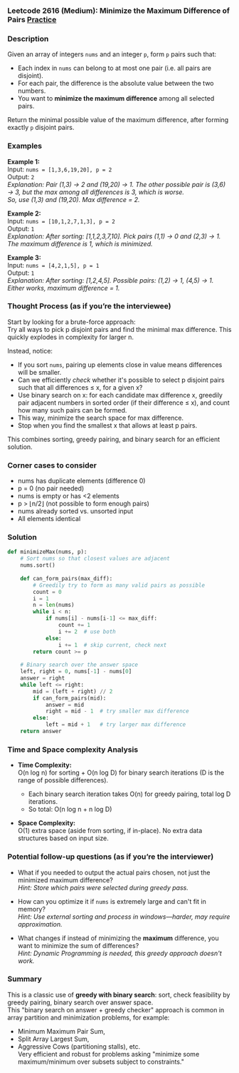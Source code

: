 ### Leetcode 2616 (Medium): Minimize the Maximum Difference of Pairs [Practice](https://leetcode.com/problems/minimize-the-maximum-difference-of-pairs)

### Description  
Given an array of integers `nums` and an integer `p`, form `p` pairs such that:
- Each index in `nums` can belong to at most one pair (i.e. all pairs are disjoint).
- For each pair, the difference is the absolute value between the two numbers.
- You want to **minimize the maximum difference** among all selected pairs.

Return the minimal possible value of the maximum difference, after forming exactly `p` disjoint pairs.

### Examples  

**Example 1:**  
Input: `nums = [1,3,6,19,20], p = 2`  
Output: `2`  
*Explanation: Pair (1,3) → 2 and (19,20) → 1. The other possible pair is (3,6) → 3, but the max among all differences is 3, which is worse.  
So, use (1,3) and (19,20). Max difference = 2.*

**Example 2:**  
Input: `nums = [10,1,2,7,1,3], p = 2`  
Output: `1`  
*Explanation: After sorting: [1,1,2,3,7,10]. Pick pairs (1,1) → 0 and (2,3) → 1.  
The maximum difference is 1, which is minimized.*

**Example 3:**  
Input: `nums = [4,2,1,5], p = 1`  
Output: `1`  
*Explanation: After sorting: [1,2,4,5]. Possible pairs: (1,2) → 1, (4,5) → 1.  
Either works, maximum difference = 1.*

### Thought Process (as if you’re the interviewee)  
Start by looking for a brute-force approach:  
Try all ways to pick p disjoint pairs and find the minimal max difference. This quickly explodes in complexity for larger n.

Instead, notice:
- If you sort `nums`, pairing up elements close in value means differences will be smaller.
- Can we efficiently *check* whether it's possible to select p disjoint pairs such that all differences ≤ x, for a given x?
- Use binary search on x: for each candidate max difference x, greedily pair adjacent numbers in sorted order (if their difference ≤ x), and count how many such pairs can be formed.
- This way, minimize the search space for max difference.
- Stop when you find the smallest x that allows at least p pairs.

This combines sorting, greedy pairing, and binary search for an efficient solution.

### Corner cases to consider  
- nums has duplicate elements (difference 0)
- p = 0 (no pair needed)
- nums is empty or has <2 elements
- p > ⌊n/2⌋ (not possible to form enough pairs)
- nums already sorted vs. unsorted input
- All elements identical

### Solution

```python
def minimizeMax(nums, p):
    # Sort nums so that closest values are adjacent
    nums.sort()
    
    def can_form_pairs(max_diff):
        # Greedily try to form as many valid pairs as possible
        count = 0
        i = 1
        n = len(nums)
        while i < n:
            if nums[i] - nums[i-1] <= max_diff:
                count += 1
                i += 2  # use both
            else:
                i += 1  # skip current, check next
        return count >= p
    
    # Binary search over the answer space
    left, right = 0, nums[-1] - nums[0]
    answer = right
    while left <= right:
        mid = (left + right) // 2
        if can_form_pairs(mid):
            answer = mid
            right = mid - 1  # try smaller max difference
        else:
            left = mid + 1   # try larger max difference
    return answer
```

### Time and Space complexity Analysis  

- **Time Complexity:**  
  O(n log n) for sorting + O(n log D) for binary search iterations (D is the range of possible differences).  
  - Each binary search iteration takes O(n) for greedy pairing, total log D iterations.
  - So total: O(n log n + n log D)

- **Space Complexity:**  
  O(1) extra space (aside from sorting, if in-place). No extra data structures based on input size.

### Potential follow-up questions (as if you’re the interviewer)  

- What if you needed to output the actual pairs chosen, not just the minimized maximum difference?  
  *Hint: Store which pairs were selected during greedy pass.*

- How can you optimize it if `nums` is extremely large and can't fit in memory?  
  *Hint: Use external sorting and process in windows—harder, may require approximation.*

- What changes if instead of minimizing the **maximum** difference, you want to minimize the sum of differences?  
  *Hint: Dynamic Programming is needed, this greedy approach doesn't work.*

### Summary
This is a classic use of **greedy with binary search**: sort, check feasibility by greedy pairing, binary search over answer space.  
This "binary search on answer + greedy checker" approach is common in array partition and minimization problems, for example:  
- Minimum Maximum Pair Sum,  
- Split Array Largest Sum,  
- Aggressive Cows (partitioning stalls), etc.  
Very efficient and robust for problems asking "minimize some maximum/minimum over subsets subject to constraints."